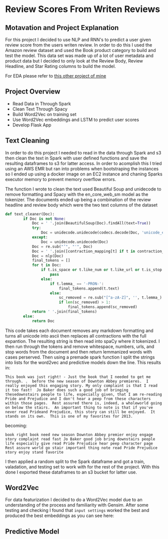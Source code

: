 # Review Scores From Writen Reviews

## Motavation and Project Explanation

For this project I decided to use NLP and RNN's to predict a user given review score from the users writen review. In order to do this I used the Amazon review dataset and used the Book product category to build and test the model. This data set was made up of a lot of user metadata and product data but I decided to only look at the Review Body, Review Headline, and Star Rating columns to build the model.

For EDA please refer to [this other project of mine](https://github.com/Aidan-Jared/NLP-Data-Featurization)

## Project Overview

- Read Data in Through Spark
- Clean Text Through Spacy
- Build Word2Vec on training set
- Use Word2Vec embeddings and LSTM to predict user scores
- Develop Flask App

## Text Cleaning

In order to do this project I needed to read in the data through Spark and s3 then clean the text in Spark with user defined functions and save the resulting dataframes to s3 for latter access. In order to acomplish this I tried using an AWS EMR but ran into problems when bootstraping the instances so I ended up using a docker image on an EC2 instance and chaning Sparks executor memory to prevent memory overflow errors.

The function I wrote to clean the text used Beautiful Soup and unidecode to remove formatting and Spacy with the en_core_web_sm model as the tokenizer. The documents ended up being a combination of the review headline and review body which were the two text columns of the dataset

```python
def text_cleaner(Doc):
        if Doc is not None:
            Doc = ' '.join(BeautifulSoup(Doc).findAll(text=True))
            try:
                Doc = unidecode.unidecode(codecs.decode(Doc, 'unicode_escape'))
            except:
                Doc = unidecode.unidecode(Doc)
            Doc = re.sub("’", "'", Doc)
            Doc = ' '.join([contraction_mapping[t] if t in contraction_mapping else t for t in Doc.split(" ")])
            Doc = nlp(Doc)
            final_tokens = []
            for t in Doc:
                if t.is_space or t.like_num or t.like_url or t.is_stop:
                    pass
                else:
                    if t.lemma_ == '-PRON-':
                        final_tokens.append(t.text)
                    else:
                        sc_removed = re.sub("[^a-zA-Z]", '', t.lemma_)
                        if len(sc_removed) > 1:
                            final_tokens.append(sc_removed)
            return ' '.join(final_tokens)
        else:
            return Doc
```

This code takes each document removes any markdown formatting and turns all unicode into ascii then replaces all contractions with the full expantion. The resulting string is then read into spaCy where it tokenized. I then run through the tokens and remove whitespace, numbers, urls, and stop words from the document and then return lemmanized words with cases perserved. Then using a premade spark function I split the strings into lists for the word2vec and predictive models down the line. This results in:

```
This book was just right! - Just the book that I needed to get me through. .  before the new season of Downton Abbey premieres.  I really enjoyed this engaging story. My only complaint is that I read it too fast!  Jo Baker does such a good job of bringing thesedownstairs people to life, especially given, that I am re-reading Pride and Prejudice and I don't hear a peep from these characters within those pages.  Rest assured there is, indeed, a wholeworld going on below the stairs.  An important thing to note is that if you've never read Prideand Prejudice, this story can still be enjoyed.  It stands on its own.  This is one of my favorites for 2013.
```

becoming:

```
book right book need new season Downton Abbey premier enjoy engage story complaint read fast Jo Baker good job bring downstairs people life especially give read Pride Prejudice hear peep character page Rest assure world go stair important thing note read Pride Prejudice story enjoy stand favorite
```

I then applied a random split to the Spark dataframe and got a train, valadation, and testing set to work with for the rest of the project. With this done I exported these dataframes to an s3 bucket for latter use.

## Word2Vec

For data featurization I decided to do a Word2Vec model due to an understanding of the process and familiarity with Gensim. After some testing and checking I found that ```input settings``` worked the best and produced the best embeddings as you can see here:

## Predictive Model

